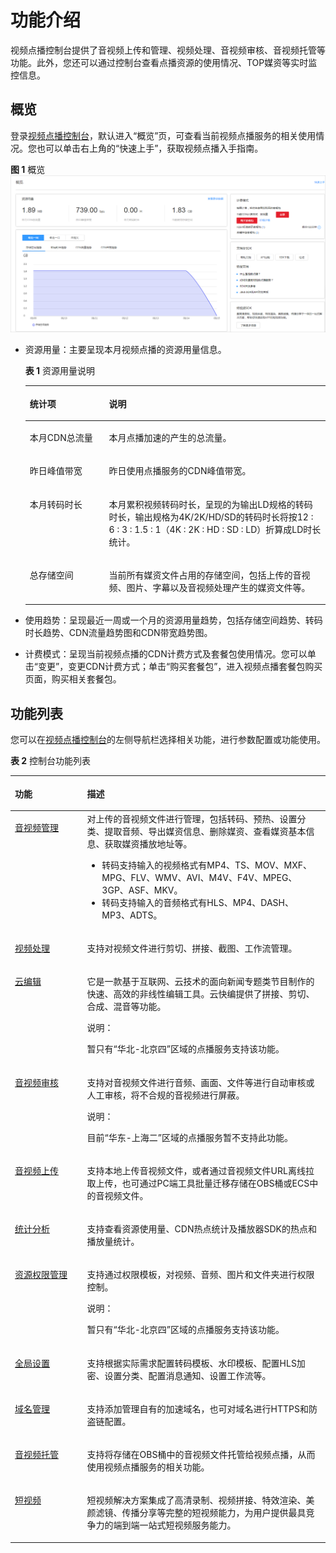 # 功能介绍<a name="vod010001"></a>

视频点播控制台提供了音视频上传和管理、视频处理、音视频审核、音视频托管等功能。此外，您还可以通过控制台查看点播资源的使用情况、TOP媒资等实时监控信息。

## 概览<a name="section3918745183918"></a>

登录[视频点播控制台](https://console.huaweicloud.com/vod)，默认进入“概览”页，可查看当前视频点播服务的相关使用情况。您也可以单击右上角的“快速上手”，获取视频点播入手指南。

**图 1**  概览<a name="fig69891129346"></a>  
![](figures/概览.png "概览")

-   资源用量：主要呈现本月视频点播的资源用量信息。

    **表 1**  资源用量说明

    <a name="table68801454468"></a>
    <table><thead align="left"><tr id="row28819454466"><th class="cellrowborder" valign="top" width="26.41%" id="mcps1.2.3.1.1"><p id="p1288120455468"><a name="p1288120455468"></a><a name="p1288120455468"></a>统计项</p>
    </th>
    <th class="cellrowborder" valign="top" width="73.59%" id="mcps1.2.3.1.2"><p id="p7881645124617"><a name="p7881645124617"></a><a name="p7881645124617"></a>说明</p>
    </th>
    </tr>
    </thead>
    <tbody><tr id="row288124518462"><td class="cellrowborder" valign="top" width="26.41%" headers="mcps1.2.3.1.1 "><p id="p4881174554615"><a name="p4881174554615"></a><a name="p4881174554615"></a>本月CDN总流量</p>
    </td>
    <td class="cellrowborder" valign="top" width="73.59%" headers="mcps1.2.3.1.2 "><p id="p5881134564614"><a name="p5881134564614"></a><a name="p5881134564614"></a>本月点播加速的产生的总流量。</p>
    </td>
    </tr>
    <tr id="row988154584619"><td class="cellrowborder" valign="top" width="26.41%" headers="mcps1.2.3.1.1 "><p id="p1488154564619"><a name="p1488154564619"></a><a name="p1488154564619"></a>昨日峰值带宽</p>
    </td>
    <td class="cellrowborder" valign="top" width="73.59%" headers="mcps1.2.3.1.2 "><p id="p158811445114611"><a name="p158811445114611"></a><a name="p158811445114611"></a>昨日使用点播服务的CDN峰值带宽。</p>
    </td>
    </tr>
    <tr id="row2881154554618"><td class="cellrowborder" valign="top" width="26.41%" headers="mcps1.2.3.1.1 "><p id="p3881134512467"><a name="p3881134512467"></a><a name="p3881134512467"></a>本月转码时长</p>
    </td>
    <td class="cellrowborder" valign="top" width="73.59%" headers="mcps1.2.3.1.2 "><p id="p2088144515465"><a name="p2088144515465"></a><a name="p2088144515465"></a>本月累积视频转码时长，呈现的为输出LD规格的转码时长，输出规格为4K/2K/HD/SD的转码时长将按12 : 6 : 3 : 1.5 : 1（4K : 2K : HD : SD : LD）折算成LD时长统计。</p>
    </td>
    </tr>
    <tr id="row6881145124610"><td class="cellrowborder" valign="top" width="26.41%" headers="mcps1.2.3.1.1 "><p id="p2881124513463"><a name="p2881124513463"></a><a name="p2881124513463"></a>总存储空间</p>
    </td>
    <td class="cellrowborder" valign="top" width="73.59%" headers="mcps1.2.3.1.2 "><p id="p1788134517462"><a name="p1788134517462"></a><a name="p1788134517462"></a>当前所有媒资文件占用的存储空间，包括上传的音视频、图片、字幕以及音视频处理产生的媒资文件等。</p>
    </td>
    </tr>
    </tbody>
    </table>

-   使用趋势：呈现最近一周或一个月的资源用量趋势，包括存储空间趋势、转码时长趋势、CDN流量趋势图和CDN带宽趋势图。
-   计费模式：呈现当前视频点播的CDN计费方式及套餐包使用情况。您可以单击“变更”，变更CDN计费方式；单击“购买套餐包”，进入视频点播套餐包购买页面，购买相关套餐包。

## 功能列表<a name="section117931032536"></a>

您可以在[视频点播控制台](https://console.huaweicloud.com/vod)的左侧导航栏选择相关功能，进行参数配置或功能使用。

**表 2**  控制台功能列表

<a name="table2204544310"></a>
<table><thead align="left"><tr id="row102051744416"><th class="cellrowborder" valign="top" width="22.93%" id="mcps1.2.3.1.1"><p id="p920516441414"><a name="p920516441414"></a><a name="p920516441414"></a>功能</p>
</th>
<th class="cellrowborder" valign="top" width="77.07000000000001%" id="mcps1.2.3.1.2"><p id="p120513441513"><a name="p120513441513"></a><a name="p120513441513"></a>描述</p>
</th>
</tr>
</thead>
<tbody><tr id="row82052441711"><td class="cellrowborder" valign="top" width="22.93%" headers="mcps1.2.3.1.1 "><p id="p114549271768"><a name="p114549271768"></a><a name="p114549271768"></a><a href="音视频管理.md">音视频管理</a></p>
</td>
<td class="cellrowborder" valign="top" width="77.07000000000001%" headers="mcps1.2.3.1.2 "><div class="p" id="p1920514414118"><a name="p1920514414118"></a><a name="p1920514414118"></a>对上传的音视频文件进行管理，包括转码、预热、设置分类、提取音频、导出媒资信息、删除媒资、查看媒资基本信息、获取媒资播放地址等。<a name="ul209071615524"></a><a name="ul209071615524"></a><ul id="ul209071615524"><li>转码支持输入的视频格式有<span>MP4、TS、MOV、MXF、MPG、FLV、WMV、AVI、M4V、F4V、MPEG、3GP、ASF、MKV</span>。</li><li>转码支持输入的音频格式<span>有HLS、MP4、DASH、MP3、ADTS</span>。</li></ul>
</div>
</td>
</tr>
<tr id="row11205124417116"><td class="cellrowborder" valign="top" width="22.93%" headers="mcps1.2.3.1.1 "><p id="p201311934669"><a name="p201311934669"></a><a name="p201311934669"></a><a href="视频剪辑.md">视频处理</a></p>
</td>
<td class="cellrowborder" valign="top" width="77.07000000000001%" headers="mcps1.2.3.1.2 "><p id="p14205244211"><a name="p14205244211"></a><a name="p14205244211"></a>支持对视频文件进行剪切、拼接、截图、工作流管理。</p>
</td>
</tr>
<tr id="row622755175418"><td class="cellrowborder" valign="top" width="22.93%" headers="mcps1.2.3.1.1 "><p id="p12271656542"><a name="p12271656542"></a><a name="p12271656542"></a><a href="云快编.md">云编辑</a></p>
</td>
<td class="cellrowborder" valign="top" width="77.07000000000001%" headers="mcps1.2.3.1.2 "><p id="p2042961917195"><a name="p2042961917195"></a><a name="p2042961917195"></a>它是一款基于互联网、云技术的面向新闻专题类节目制作的快速、高效的非线性编辑工具。云快编提供了拼接、剪切、合成、混音等功能。</p>
<div class="note" id="note1863345618552"><a name="note1863345618552"></a><a name="note1863345618552"></a><span class="notetitle"> 说明： </span><div class="notebody"><p id="p176331256205511"><a name="p176331256205511"></a><a name="p176331256205511"></a>暂只有“华北-北京四”区域的点播服务支持该功能。</p>
</div></div>
</td>
</tr>
<tr id="row1020510446112"><td class="cellrowborder" valign="top" width="22.93%" headers="mcps1.2.3.1.1 "><p id="p11312034669"><a name="p11312034669"></a><a name="p11312034669"></a><a href="音视频审核.md">音视频审核</a></p>
</td>
<td class="cellrowborder" valign="top" width="77.07000000000001%" headers="mcps1.2.3.1.2 "><p id="p920514441219"><a name="p920514441219"></a><a name="p920514441219"></a>支持对音视频文件进行音频、画面、文件等进行自动审核或人工审核，将不合规的音视频进行屏蔽。</p>
<div class="note" id="note1311011286416"><a name="note1311011286416"></a><a name="note1311011286416"></a><span class="notetitle"> 说明： </span><div class="notebody"><p id="p21101728945"><a name="p21101728945"></a><a name="p21101728945"></a>目前“华东-上海二”区域的点播服务暂不支持此功能。</p>
</div></div>
</td>
</tr>
<tr id="row1820514415117"><td class="cellrowborder" valign="top" width="22.93%" headers="mcps1.2.3.1.1 "><p id="p13131034264"><a name="p13131034264"></a><a name="p13131034264"></a><a href="控制台上传.md">音视频上传</a></p>
</td>
<td class="cellrowborder" valign="top" width="77.07000000000001%" headers="mcps1.2.3.1.2 "><p id="p42058441315"><a name="p42058441315"></a><a name="p42058441315"></a>支持本地上传音视频文件，或者通过音视频文件URL离线拉取上传，也可通过PC端工具批量迁移存储在OBS桶或ECS中的音视频文件。</p>
</td>
</tr>
<tr id="row92053441115"><td class="cellrowborder" valign="top" width="22.93%" headers="mcps1.2.3.1.1 "><p id="p31315341616"><a name="p31315341616"></a><a name="p31315341616"></a><a href="资源用量.md">统计分析</a></p>
</td>
<td class="cellrowborder" valign="top" width="77.07000000000001%" headers="mcps1.2.3.1.2 "><p id="p920512441112"><a name="p920512441112"></a><a name="p920512441112"></a>支持查看资源使用量、CDN热点统计及播放器SDK的热点和播放量统计。</p>
</td>
</tr>
<tr id="row89538366562"><td class="cellrowborder" valign="top" width="22.93%" headers="mcps1.2.3.1.1 "><p id="p109534361564"><a name="p109534361564"></a><a name="p109534361564"></a><a href="用户管理.md">资源权限管理</a></p>
</td>
<td class="cellrowborder" valign="top" width="77.07000000000001%" headers="mcps1.2.3.1.2 "><p id="p1295314362568"><a name="p1295314362568"></a><a name="p1295314362568"></a>支持通过权限模板，对视频、音频、图片和文件夹进行权限控制。</p>
<div class="note" id="note615816396576"><a name="note615816396576"></a><a name="note615816396576"></a><span class="notetitle"> 说明： </span><div class="notebody"><p id="p3158739135710"><a name="p3158739135710"></a><a name="p3158739135710"></a>暂只有“华北-北京四”区域的点播服务支持该功能。</p>
</div></div>
</td>
</tr>
<tr id="row2205134417119"><td class="cellrowborder" valign="top" width="22.93%" headers="mcps1.2.3.1.1 "><p id="p11131634968"><a name="p11131634968"></a><a name="p11131634968"></a><a href="转码设置.md">全局设置</a></p>
</td>
<td class="cellrowborder" valign="top" width="77.07000000000001%" headers="mcps1.2.3.1.2 "><p id="p171261574311"><a name="p171261574311"></a><a name="p171261574311"></a>支持根据实际需求配置转码模板、水印模板、配置HLS加密、设置分类、配置消息通知、设置工作流等。</p>
</td>
</tr>
<tr id="row17205104413113"><td class="cellrowborder" valign="top" width="22.93%" headers="mcps1.2.3.1.1 "><p id="p1813117345619"><a name="p1813117345619"></a><a name="p1813117345619"></a><a href="配置域名.md">域名管理</a></p>
</td>
<td class="cellrowborder" valign="top" width="77.07000000000001%" headers="mcps1.2.3.1.2 "><p id="p1720594418114"><a name="p1720594418114"></a><a name="p1720594418114"></a>支持添加管理自有的加速域名，也可对域名进行HTTPS和防盗链配置。</p>
</td>
</tr>
<tr id="row159404714"><td class="cellrowborder" valign="top" width="22.93%" headers="mcps1.2.3.1.1 "><p id="p9131734468"><a name="p9131734468"></a><a name="p9131734468"></a><a href="概述.md">音视频托管</a></p>
</td>
<td class="cellrowborder" valign="top" width="77.07000000000001%" headers="mcps1.2.3.1.2 "><p id="p121020370"><a name="p121020370"></a><a name="p121020370"></a>支持将存储在OBS桶中的音视频文件托管给视频点播，从而使用视频点播服务的相关功能。</p>
</td>
</tr>
<tr id="row1663980670"><td class="cellrowborder" valign="top" width="22.93%" headers="mcps1.2.3.1.1 "><p id="p3131434369"><a name="p3131434369"></a><a name="p3131434369"></a><a href="https://support.huaweicloud.com/svideo/vod_11_0001.html" target="_blank" rel="noopener noreferrer">短视频</a></p>
</td>
<td class="cellrowborder" valign="top" width="77.07000000000001%" headers="mcps1.2.3.1.2 "><p id="p663914011713"><a name="p663914011713"></a><a name="p663914011713"></a>短视频解决方案集成了高清录制、视频拼接、特效渲染、美颜滤镜、传播分享等完整的短视频能力，为用户提供最具竞争力的端到端一站式短视频服务能力。</p>
</td>
</tr>
</tbody>
</table>

